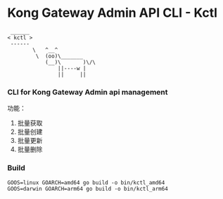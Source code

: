 # Kong Gateway Admin API CLI - Kctl
``` 
 ______
< kctl >
 ------
        \   ^__^
         \  (oo)\_______
            (__)\       )\/\
                ||----w |
                ||     ||
```
 
### CLI for Kong Gateway Admin api management

功能：  
1. 批量获取
2. 批量创建
3. 批量更新
4. 批量删除

### Build  
```
GOOS=linux GOARCH=amd64 go build -o bin/kctl_amd64
GOOS=darwin GOARCH=arm64 go build -o bin/kctl_arm64
```
